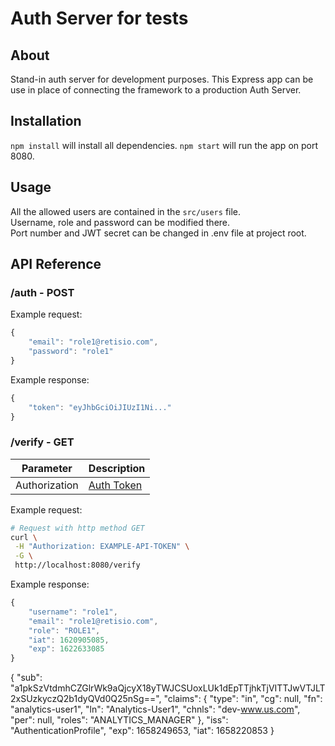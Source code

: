 # Auth Server for tests
## About
Stand-in auth server for development purposes.
This Express app can be use in place of connecting the framework to a production Auth Server.

## Installation
`npm install` will install all dependencies.
`npm start` will run the app on port 8080.

## Usage
All the allowed users are contained in the `src/users` file. <br />
Username, role and password can be modified there. <br />
Port number and JWT secret can be changed in .env file at project root. 

## API Reference
### /auth - POST
Example request:
```javascript
{
	"email": "role1@retisio.com",
	"password": "role1"
}
```
Example  response:
```javascript
{
    "token": "eyJhbGciOiJIUzI1Ni..."
}
```
### /verify - GET
| Parameter | Description |
| --- | --- |
| Authorization |  [Auth Token](https://auth0.com/docs/tokens/json-web-tokens) |

Example request:
```bash
# Request with http method GET
curl \
 -H "Authorization: EXAMPLE-API-TOKEN" \
 -G \
 http://localhost:8080/verify
 ```
 
Example  response:
```javascript
{
    "username": "role1",
    "email": "role1@retisio.com",
    "role": "ROLE1",
    "iat": 1620905085,
    "exp": 1622633085
}
```


{
  "sub": "a1pkSzVtdmhCZGlrWk9aQjcyX18yTWJCSUoxLUk1dEpTTjhkTjVITTJwVTJLT2xSUzkyczQ2b1dyQVd0Q25nSg==",
  "claims": {
    "type": "in",
    "cg": null,
    "fn": "analytics-user1",
    "ln": "Analytics-User1",
    "chnls": "dev-www.us.com",
    "per": null,
    "roles": "ANALYTICS_MANAGER"
  },
  "iss": "AuthenticationProfile",
  "exp": 1658249653,
  "iat": 1658220853
}